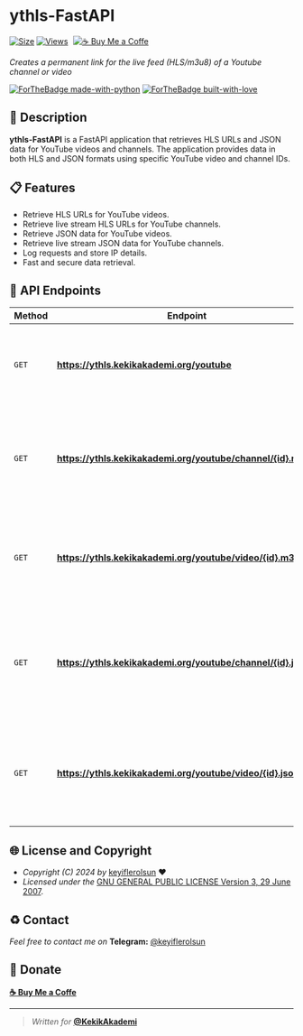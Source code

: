 # ythls-FastAPI

[![Size](https://img.shields.io/github/repo-size/keyiflerolsun/ythls-FastAPI?logo=git&logoColor=white&label=Size)](#)
[![Views](https://hits.seeyoufarm.com/api/count/incr/badge.svg?url=https://github.com/keyiflerolsun/ythls-FastAPI&title=Views)](#)
<a href="https://KekikAkademi.org/Kahve" target="_blank"><img src="https://img.shields.io/badge/☕️-Buy Me a Coffe-ffdd00" title="☕️ Buy Me a Coffe" style="padding-left:5px;"></a>

*Creates a permanent link for the live feed (HLS/m3u8) of a Youtube channel or video*

[![ForTheBadge made-with-python](https://ForTheBadge.com/images/badges/made-with-python.svg)](https://www.python.org/)
[![ForTheBadge built-with-love](https://ForTheBadge.com/images/badges/built-with-love.svg)](https://GitHub.com/keyiflerolsun/)

## 📄 Description

**ythls-FastAPI** is a FastAPI application that retrieves HLS URLs and JSON data for YouTube videos and channels. The application provides data in both HLS and JSON formats using specific YouTube video and channel IDs.

## 📋 Features

- Retrieve HLS URLs for YouTube videos.
- Retrieve live stream HLS URLs for YouTube channels.
- Retrieve JSON data for YouTube videos.
- Retrieve live stream JSON data for YouTube channels.
- Log requests and store IP details.
- Fast and secure data retrieval.

## 📖 API Endpoints

| Method | Endpoint                                                      | Description                                                                                |
|--------|---------------------------------------------------------------|--------------------------------------------------------------------------------------------|
| `GET`  | **https://ythls.kekikakademi.org/youtube**                    | _Provides information about the API and lists available endpoints._                        |
| `GET`  | **https://ythls.kekikakademi.org/youtube/channel/{id}.m3u8**  | _Get the HLS URL for a YouTube channel live stream. Replace `{id}` with the channel ID._   |
| `GET`  | **https://ythls.kekikakademi.org/youtube/video/{id}.m3u8**    | _Get the HLS URL for a YouTube video. Replace `{id}` with the video ID._                   |
| `GET`  | **https://ythls.kekikakademi.org/youtube/channel/{id}.json**  | _Get the JSON data for a YouTube channel live stream. Replace `{id}` with the channel ID._ |
| `GET`  | **https://ythls.kekikakademi.org/youtube/video/{id}.json**    | _Get the JSON data for a YouTube video. Replace `{id}` with the video ID._                 |

## 🌐 License and Copyright

* *Copyright (C) 2024 by* [keyiflerolsun](https://github.com/keyiflerolsun) ❤️️
* *Licensed under the* [GNU GENERAL PUBLIC LICENSE Version 3, 29 June 2007](https://github.com/keyiflerolsun/ythls-FastAPI/blob/master/LICENSE).

## ♻️ Contact

*Feel free to contact me on* **Telegram:** [@keyiflerolsun](https://t.me/KekikKahve)

## 💸 Donate

**[☕️ Buy Me a Coffe](https://KekikAkademi.org/Kahve)**

***

> *Written for* **[@KekikAkademi](https://t.me/KekikAkademi)**